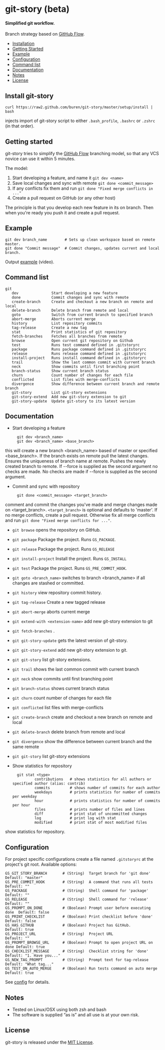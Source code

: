 # git-story (beta)

#### Simplified git workflow.

Branch strategy based on [GitHub Flow](http://scottchacon.com/2011/08/31/github-flow.html).

* [Installation](#install-git-story)
* [Getting Started](#getting-started)
* [Example](#example)
* [Configuration](#configuration)
* [Command list](#command-list)
* [Documentation](#documentation)
* [Notes](#notes)
* [License](#license)

## Install git-story

    curl https://raw2.github.com/buren/git-story/master/setup/install | bash
injects import of git-story script to either `.bash_profile`, `.bashrc` or `.zshrc` (in that order).

## Getting started
git-story tries to simplify the [GitHub Flow](http://scottchacon.com/2011/08/31/github-flow.html) branching model, so that any VCS novice can use it within 5 minutes.

The model:

1. Start developing a feature, and name it `git dev <name>`
2. Save local changes and sync with remote `git done <commit_message>`
3. If any conflicts fix them and run `git done "Fixed merge conflicts in ..."`
4. Create a pull request on GitHub (or any other host)

The principle is that you develop each new feature in its on branch. Then when you're ready you push it and create a pull request.

## Example

    git dev branch_name        # Sets up clean workspace based on remote master.
    git done "Commit message"  # Commit changes, updates current and local branch.
Output [example](http://showterm.io/238c04d003bfb22f1d91d) (video).

## Command list

    git
       dev               Start developing a new feature
       done              Commit changes and sync with remote
       create-branch     Create and checkout a new branch on remote and local
       delete-branch     Delete branch from remote and local
       goto              Switch from current branch to specified branch
       abort-merge       Aborts current merge
       history           List repository commits
       tag-release       Create a new tag
       stat              Print statistics of git repository
       fetch-branches    Fetches all branches from remote
       browse            Open current git repository on Github
       test              Runs test command defined in .gitstoryrc
       package           Runs package command defined in .gitstoryrc
       release           Runs release command defined in .gitstoryrc
       install-project   Runs install command defined in .gitstoryrc
       trail             Show the last common commit with current branch
       neck              Show commits until first branching point
       branch-status     Show current branch status
       churn             Count number of changes for each file
       conflicted        List files with merge-conflicts
       divergence        Show difference between current branch and remote branch
       git-story         List git-story extensions
       git-story-extend  Add new git-story extension to git
       git-story-update  Update git-story to its latest version


## Documentation

* Start developing a feature

        git dev <branch_name>
        git dev <branch_name> <base_branch>
this will create a new branch <branch_name> based of master or specified <base_branch>. If the branch exists on remote pull the latest changes. Ensures the uniqueness of branch name at remote. Pushes the newly created branch to remote.
If --force is supplied as the second argument no checks are made.
No checks are made if --force is supplied as the second argument.
* Commit and sync with repository

        git done <commit_message> <target_branch>
comment and commit the changes you've made and merge changes made on <target_branch>.
`<target_branch>` is optional and defaults to 'master'.
If no merge conflicts, create a pull request. Otherwise fix all merge conflicts and run `git done "Fixed merge conflicts for ..."`.
* `git browse`  opens the repository on GitHub.
* `git package` Package the project. Runs `GS_PACKAGE`.
* `git release` Package the project. Runs `GS_RELEASE`
* `git install-project` Install the project. Runs `GS_INSTALL`
* `git test`    Package the project. Runs `GS_PRE_COMMIT_HOOK`.
* `git goto <branch_name>` switches to branch <branch_name> if all changes are stashed or committed.
* `git history` view repository commit history.
* `git tag-release` Create a new tagged release
* `git abort-merge` aborts current merge
* `git extend-with <extension-name>` add new git-story extension to git
* `git fetch-branches` .
* `git git-story-update` gets the latest version of git-story.
* `git git-story-extend` add new git-story extension to git.
* `git git-story` list git-story extensions.
* `git trail` shows the last common commit with current branch
* `git neck` show commits until first branching point
* `git branch-status` shows current branch status
* `git churn` count number of changes for each file
* `git conflicted` list files with merge-conflicts
* `git create-branch` create and checkout a new branch on remote and local
* `git delete-branch` delete branch from remote and local
* `git divergence` show the difference between current branch and the same remote
* `git git-story` list git-story extensions
* Show statistics for repository

        git stat <type>
                contributions   # shows statistics for all authors or specified author (alias: contrib)
                commits         # shows number of commits for each author
                weekdays        # prints statistics for number of commits per weekday
                hour            # prints statistics for number of commits per hour
                files           # prints number of files and lines
                diff            # print stat of uncommitted changes
                log             # print log with stat
                modified        # print stat of most modified files
show statistics for repository.

## Configuration
For project specific configurations create a file named `.gitstoryrc` at the project's git root.
Available options:

    GS_GIT_STORY_BRANCH       # (String)  Target branch for 'git done'       Default: "master"
    GS_PRE_COMMIT_HOOK        # (String)  A command that runs all tests      Default: ""
    GS_PACKAGE                # (String)  Shell command for 'package'        Default: ""
    GS_RELEASE                # (String)  Shell command for 'release'        Default: ""
    GS_PROMPT_ON_DONE         # (Boolean) Prompt user before executing done  Default: false
    GS_PRINT_CHECKLIST        # (Boolean) Print checklist before 'done'      Default: false
    GS_HAS_GITHUB             # (Boolean) Project has GitHub.                Default: true
    GS_PROJECT_URL            # (String)  Project URL                        Default: ""
    GS_PROMPT_BROWSE_URL      # (Boolean) Prompt to open project URL on done Default: true
    GS_CHECKLIST_MESSAGE      # (String)  Checklist string for 'done'        Default: "1. Have you..."
    GS_NEW_TAG_PROMPT         # (String)  Prompt text for tag-release        Default: "What tag..."
    GS_TEST_ON_AUTO_MERGE     # (Boolean) Run tests command on auto merge    Default: true

See [config](https://github.com/buren/git-story/blob/master/config) for details.

## Notes
* Tested on Linux/OSX using both zsh and bash
* The software is supplied “as is” and all use is at your own risk.

## License
git-story is released under the [MIT License](https://github.com/buren/git-story/blob/master/LICENSE).
